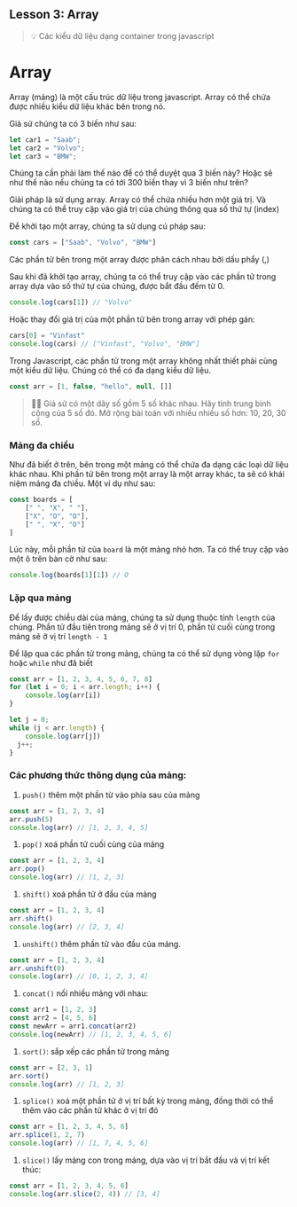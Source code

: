 ## Lesson 3: Array

>💡 Các kiểu dữ liệu dạng container trong javascript

# Array

Array (mảng) là một cấu trúc dữ liệu trong javascript. Array có thể chứa được nhiều kiểu dữ liệu khác bên trong nó.

Giả sử chúng ta có 3 biến như sau:

```jsx
let car1 = "Saab";
let car2 = "Volvo";
let car3 = "BMW";
```

Chúng ta cần phải làm thế nào để có thể duyệt qua 3 biến này? Hoặc sẽ như thế nào nếu chúng ta có tới 300 biến thay vì 3 biến như trên?

Giải pháp là sử dụng array. Array có thể chứa nhiều hơn một giá trị. Và chúng ta có thể truy cập vào giá trị của chúng thông qua số thứ tự (index)

Để khởi tạo một array, chúng ta sử dụng cú pháp sau:

```jsx
const cars = ["Saab", "Volvo", "BMW"]
```

Các phần tử bên trong một array được phân cách nhau bởi dấu phẩy (,)

Sau khi đã khởi tạo array, chúng ta có thể truy cập vào các phần tử trong array dựa vào số thứ tự của chúng, được bắt đầu đếm từ 0. 

```jsx
console.log(cars[1]) // "Volvo"
```

Hoặc thay đổi giá trị của một phần tử bên trong array với phép gán:

```jsx
cars[0] = "Vinfast"
console.log(cars) // ["Vinfast", "Volvo", "BMW"]
```

Trong Javascript, các phần tử trong một array không nhất thiết phải cùng một kiểu dữ liệu. Chúng có thể có đa dạng kiểu dữ liệu.

```jsx
const arr = [1, false, "hello", null, []]
```

>🧑‍💻 Giả sử có một dãy số gồm 5 số khác nhau. Hãy tính trung bình cộng của 5 số đó. Mở rộng bài toán với nhiều nhiều số hơn: 10, 20, 30 số.

### Mảng đa chiều

Như đã biết ở trên, bên trong một mảng có thể chứa đa dạng các loại dữ liệu khác nhau.  Khi phần tử bên trong một array là một array khác, ta sẽ có khái niệm mảng đa chiều. Một ví dụ như sau:

```jsx
const boards = [
	[" ", "X", " "],
	["X", "O", "O"],
	[" ", "X", "O"]
]
```

Lúc này, mỗi phần tử của `board` là một mảng nhỏ hơn. Ta có thể truy cập vào một ô trên bàn cờ như sau:

```jsx
console.log(boards[1][1]) // O
```

### Lặp qua mảng

Để lấy được chiều dài của mảng, chúng ta sử dụng thuộc tính `length` của chúng. Phần tử đầu tiên trong mảng sẽ ở vị trí 0, phần tử cuối cùng trong mảng sẽ ở vị trí `length - 1`

Để lặp qua các phần tử trong mảng, chúng ta có thể sử dụng vòng lặp `for` hoặc `while` như đã biết

```jsx
const arr = [1, 2, 3, 4, 5, 6, 7, 8]
for (let i = 0; i < arr.length; i++) {
	console.log(arr[i])
}

let j = 0;
while (j < arr.length) {
	console.log(arr[j])
  j++;
}
```

### Các phương thức thông dụng của mảng:

1. `push()` thêm một phần từ vào phía sau của mảng

```jsx
const arr = [1, 2, 3, 4]
arr.push(5)
console.log(arr) // [1, 2, 3, 4, 5]
```

1. `pop()` xoá phần tử cuối cùng của mảng

```jsx
const arr = [1, 2, 3, 4]
arr.pop()
console.log(arr) // [1, 2, 3]
```

1. `shift()` xoá phần tử ở đầu của mảng

```jsx
const arr = [1, 2, 3, 4]
arr.shift()
console.log(arr) // [2, 3, 4]
```

1. `unshift()` thêm phần tử vào đầu của mảng.

```jsx
const arr = [1, 2, 3, 4]
arr.unshift(0)
console.log(arr) // [0, 1, 2, 3, 4]
```

1. `concat()` nối nhiều mảng với nhau:

```jsx
const arr1 = [1, 2, 3]
const arr2 = [4, 5, 6]
const newArr = arr1.concat(arr2)
console.log(newArr) // [1, 2, 3, 4, 5, 6]
```

1. `sort()`: sắp xếp các phần tử trong mảng

```jsx
const arr = [2, 3, 1]
arr.sort()
console.log(arr) // [1, 2, 3]
```

1. `splice()` xoá một phần tử ở vị trí bất kỳ trong mảng, đồng thời có thể thêm vào các phần tử khác ở vị trí đó

```jsx
const arr = [1, 2, 3, 4, 5, 6]
arr.splice(1, 2, 7)
console.log(arr) // [1, 7, 4, 5, 6]
```

1. `slice()` lấy mảng con trong mảng, dựa vào vị trí bắt đầu và vị trí kết thúc:

```jsx
const arr = [1, 2, 3, 4, 5, 6]
console.log(arr.slice(2, 4)) // [3, 4]
```
